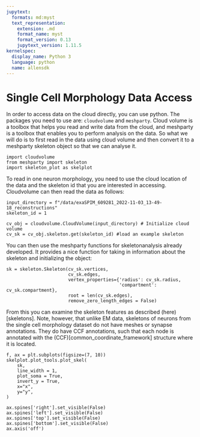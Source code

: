 ```yaml
---
jupytext:
  formats: md:myst
  text_representation:
    extension: .md
    format_name: myst
    format_version: 0.13
    jupytext_version: 1.11.5
kernelspec:
  display_name: Python 3
  language: python
  name: allensdk
---
```


# Single Cell Morphology Data Access

In order to access data on the cloud directly, you can use python. The packages you need to use are: `cloudvolume` and `meshparty`. Cloud volume is a toolbox that helps you read and write data from the cloud, and meshparty is a toolbox that enables you to perform analysis on the data. So what we will do is to first read in the data using cloud volume and then convert it to a meshparty skeleton object so that we can analyse it.

```{code-cell} ipython3
import cloudvolume
from meshparty import skeleton 
import skeleton_plot as skelplot
```

To read in one neuron morphology, you need to use the cloud location of the data and the skeleton id that you are interested in accessing. Cloudvolume can then read the data as follows: 

```{code-cell} ipython3
input_directory = f"/data/exaSPIM_609281_2022-11-03_13-49-18_reconstructions"
skeleton_id = 1

cv_obj = cloudvolume.CloudVolume(input_directory) # Initialize cloud volume
cv_sk = cv_obj.skeleton.get(skeleton_id) #load an example skeleton
```

You can then use the meshparty functions for skeletonanalysis already developed. It provides a nice function for taking in information about the skeleton and initializing the object:

```{code-cell} ipython3
sk = skeleton.Skeleton(cv_sk.vertices, 
                       cv_sk.edges, 
                       vertex_properties={'radius': cv_sk.radius,
                                          'compartment': cv_sk.compartment},  
                       root = len(cv_sk.edges), 
                       remove_zero_length_edges = False)
```

From this you can examine the skeleton features as described (here)[skeletons]. Note, however, that unlike EM data, skeletons of neurons from the single cell morphology dataset do not have meshes or synapse annotations. They do have CCF annotations, such that each node is annotated with the (CCF)[common_coordinate_framework] structure where it is located.

```{code-cell} ipython3
f, ax = plt.subplots(figsize=(7, 10))
skelplot.plot_tools.plot_skel(
    sk,
    line_width = 1,
    plot_soma = True,
    invert_y = True,
    x="x",
    y="y",
)

ax.spines['right'].set_visible(False) 
ax.spines['left'].set_visible(False) 
ax.spines['top'].set_visible(False) 
ax.spines['bottom'].set_visible(False)
ax.axis('off')
```

